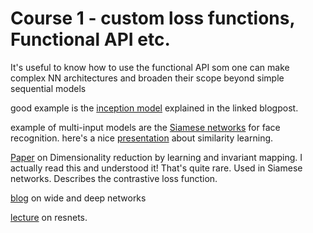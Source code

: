 # Course 1 - custom loss functions, Functional API etc. 

It's useful to know how to use the functional API som one can make complex NN architectures and broaden their scope beyond simple sequential models

good example is the [inception model](https://perspectumdiagnostics.sharepoint.com/:f:/r/Research%20and%20Technical%20Development/Image%20Analysis/Digital%20Pathology/validation_data?csf=1&web=1&e=M7gPOW) explained in the linked blogpost. 

example of multi-input models are the [Siamese networks](http://yann.lecun.com/exdb/publis/pdf/chopra-05.pdf) for face recognition. here's a nice [presentation](http://slazebni.cs.illinois.edu/spring17/lec09_similarity.pdf) about similarity learning. 

[Paper](http://yann.lecun.com/exdb/publis/pdf/hadsell-chopra-lecun-06.pdf) on Dimensionality reduction by learning and invariant mapping. I actually read this and understood it! That's quite rare. Used in Siamese networks. Describes the contrastive loss function. 


[blog](https://ai.googleblog.com/2016/06/wide-deep-learning-better-together-with.html) on wide and deep networks


[lecture](https://www.coursera.org/lecture/convolutional-neural-networks/resnets-HAhz9) on resnets. 